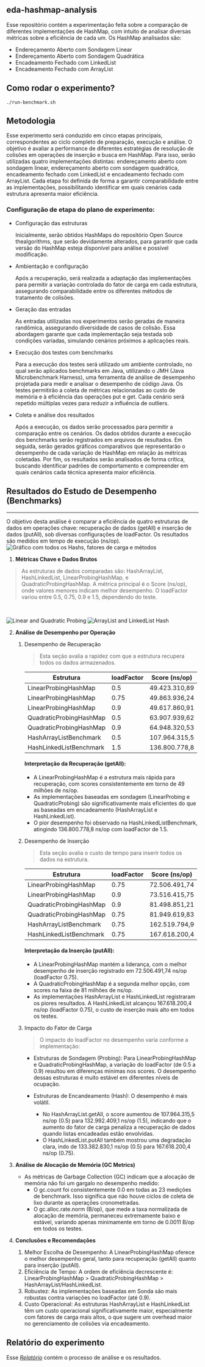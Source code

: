 ## eda-hashmap-analysis

Esse repositório contém a experimentação feita sobre a comparação de diferentes implementações de HashMap, com intuito de analisar diversas métricas sobre a eficiência de cada um. Os HashMap analisados são:
* Endereçamento Aberto com Sondagem Linear
* Endereçamento Aberto com Sondagem Quadrática
* Encadeamento Fechado com LinkedList
* Encadeamento Fechado com ArrayList

## Como rodar o experimento?
```
./run-benchmark.sh
```

## Metodologia

Esse experimento será conduzido em cinco etapas principais, correspondentes ao ciclo completo de preparação, execução e análise. O objetivo é avaliar a performance de diferentes estratégias de resolução de colisões em operações de inserção e busca em HashMap. Para isso, serão utilizadas quatro implementações distintas: endereçamento aberto com sondagem linear, endereçamento aberto com sondagem quadrática, encadeamento fechado com LinkedList e encadeamento fechado com ArrayList. Cada etapa foi definida de forma a garantir comparabilidade entre as implementações, possibilitando identificar em quais cenários cada estrutura apresenta maior eficiência.

### Configuração de etapa do plano de experimento:

- Configuração das estruturas

	Inicialmente, serão obtidos HashMaps do repositório Open Source thealgorithms, que serão devidamente alterados, para garantir que cada versão do HashMap esteja disponível para análise e possível modificação.


- Ambientação e configuração

	Após a recuperação, será realizada a adaptação das implementações para permitir a variação controlada do fator de carga em cada estrutura, assegurando comparabilidade entre os diferentes métodos de tratamento de colisões.


- Geração das entradas

	As entradas utilizadas nos experimentos serão geradas de maneira randômica, assegurando diversidade de casos de colisão. Essa abordagem garante que cada implementação seja testada sob condições variadas, simulando cenários próximos a aplicações reais.


- Execução dos testes com benchmarks
	
	Para a execução dos testes será utilizado um ambiente controlado, no qual serão aplicados benchmarks em Java, utilizando o JMH (Java Microbenchmark Harness), uma ferramenta de análise de desempenho projetada para medir e analisar o desempenho de código Java. Os testes permitirão a coleta de métricas relacionadas ao custo de memória e à eficiência das operações put e get. Cada cenário será repetido múltiplas vezes para reduzir a influência de outliers.


- Coleta e análise dos resultados

	Após a execução, os dados serão processados para permitir a comparação entre os cenários. Os dados obtidos durante a execução dos benchmarks serão registrados em arquivos de resultados. Em seguida, serão gerados gráficos comparativos que representarão o desempenho de cada variação de HashMap em relação às métricas coletadas. Por fim, os resultados serão analisados de forma crítica, buscando identificar padrões de comportamento e compreender em quais cenários cada técnica apresenta maior eficiência.

## Resultados do Estudo de Desempenho (Benchmarks)

--------------------------------------------------------------------------------
O objetivo desta análise é comparar a eficiência de quatro estruturas de dados em operações chave: recuperação de dados (getAll) e inserção de dados (putAll), sob diversas configurações de loadFactor. Os resultados são medidos em tempo de execução (ns/op).
<br>
![Gráfico com todos os Hashs, fatores de carga e métodos](/images/allHashs.png)
1. **Métricas Chave e Dados Brutos**

>As estruturas de dados comparadas são: HashArrayList, HashLinkedList, LinearProbingHashMap, e QuadraticProbingHashMap.
A métrica principal é o Score (ns/op), onde valores menores indicam melhor desempenho. 
O loadFactor variou entre 0.5, 0.75, 0.9 e 1.5, dependendo do teste.
<br>

![Linear and Quadratic Probing](images/linearProb_quadraticProb.png)
![ArrayList and LinkedList Hash](images/arrayList_linkedList.png)

2. **Análise de Desempenho por Operação**
    1. Desempenho de Recuperação 
    	> Esta seção avalia a rapidez com que a estrutura recupera todos os dados armazenados.

		|Estrutura|loadFactor|Score (ns/op)|
		|-----|------|-------|
		|LinearProbingHashMap|0.5|49.423.310,89|
		|LinearProbingHashMap|0.75|49.863.936,24|
		|LinearProbingHashMap|0.9|49.617.860,91|
		|QuadraticProbingHashMap|0.5|63.907.939,62|
		|QuadraticProbingHashMap|0.9|64.948.320,53|
		|HashArrayListBenchmark|0.5|107.964.315,5|
		|HashLinkedListBenchmark|1.5|136.800.778,8|

		#### Interpretação da Recuperação (getAll):
		* A LinearProbingHashMap é a estrutura mais rápida para recuperação, com scores consistentemente em torno de 49 milhões de ns/op.
		* As implementações baseadas em sondagem (LinearProbing e QuadraticProbing) são significativamente mais eficientes do que as baseadas em 	encadeamento (HashArrayList e HashLinkedList).
		* O pior desempenho foi observado na HashLinkedListBenchmark, atingindo 136.800.778,8 ns/op com loadFactor de 1.5.
	2. Desempenho de Inserção    
		> Esta seção avalia o custo de tempo para inserir todos os dados na estrutura.
    
		|Estrutura|loadFactor|Score (ns/op)|
		|-----|-----|-----|
		|LinearProbingHashMap|0.75|72.506.491,74|
		|LinearProbingHashMap|0.9|73.516.415,75|
		|QuadraticProbingHashMap|0.9|81.498.851,21|	
		|QuadraticProbingHashMap|0.75|81.949.619,83|	
		|HashArrayListBenchmark|0.75|162.519.794,9|	
		|HashLinkedListBenchmark|0.75|167.618.200,4|
			
		#### Interpretação da Inserção (putAll):
		* A LinearProbingHashMap mantém a liderança, com o melhor desempenho de inserção registrado em 72.506.491,74 ns/op (loadFactor 0.75).
		* A QuadraticProbingHashMap é a segunda melhor opção, com scores na faixa de 81 milhões de ns/op.
		* As implementações HashArrayList e HashLinkedList registraram os piores resultados. A HashLinkedList alcançou 167.618.200,4 ns/op (loadFactor 0.75), o custo de inserção mais alto em todos os testes.

	3. Impacto do Fator de Carga 
		> O impacto do loadFactor no desempenho varia conforme a implementação:
		* Estruturas de Sondagem (Probing): Para LinearProbingHashMap e QuadraticProbingHashMap, a variação do loadFactor (de 0.5 a 0.9) resultou em diferenças mínimas nos scores. O desempenho dessas estruturas é muito estável em diferentes níveis de ocupação.

		* Estruturas de Encandeamento (Hash): O desempenho é mais volátil.
			* No HashArrayList.getAll, o score aumentou de 107.964.315,5 ns/op (0.5) para 132.992.409,1 ns/op (1.5), indicando que o aumento do fator de carga penaliza a recuperação de dados quando listas encadeadas estão envolvidas.
   		 	* O HashLinkedList.putAll também mostrou uma degradação clara, indo de 133.382.830,1 ns/op (0.5) para 167.618.200,4 ns/op (0.75).

3. **Análise de Alocação de Memória (GC Metrics)**
    * As métricas de Garbage Collection (GC) indicam que a alocação de memória não foi um gargalo no desempenho medido:
        * O gc.count foi consistentemente 0.0 em todas as 23 medições de benchmark. Isso significa que não houve ciclos de coleta de lixo durante as operações cronometradas.
        * O gc.alloc.rate.norm (B/op), que mede a taxa normalizada de alocação de memória, permaneceu extremamente baixo e estável, variando apenas minimamente em torno de 0.0011 B/op em todos os testes.
4. **Conclusões e Recomendações**
    1. Melhor Escolha de Desempenho: A LinearProbingHashMap oferece o melhor desempenho geral, tanto para recuperação (getAll) quanto para inserção (putAll).
    2. Eficiência de Tempo: A ordem de eficiência decrescente é: LinearProbingHashMap > QuadraticProbingHashMap > HashArrayList/HashLinkedList.
    3. Robustez: As implementações baseadas em Sonda são mais robustas contra variações no loadFactor (até 0.9).
    4. Custo Operacional: As estruturas HashArrayList e HashLinkedList têm um custo operacional significativamente maior, especialmente com fatores de carga mais altos, o que sugere um overhead maior no gerenciamento de colisões via encadeamento.

## Relatório do experimento
Esse [_Relatório_](https://docs.google.com/document/d/1McAgqlTyzA-5fwfJNOPwc6OmLkhDPfAJob9Lm05y2U4/edit?tab=t.0) contém o processo de análise e os resultados.
